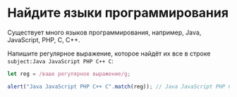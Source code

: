 # Найдите языки программирования

Существует много языков программирования, например, Java, JavaScript, PHP, C, C++.

Напишите регулярное выражение, которое найдёт их все в строке `subject:Java JavaScript PHP C++ C`:

```js
let reg = /ваше регулярное выражение/g;

alert("Java JavaScript PHP C++ C".match(reg)); // Java JavaScript PHP C++ C
```
